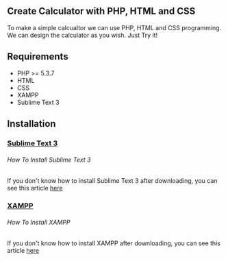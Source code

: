 ## Create Calculator with PHP, HTML and CSS

To make a simple calcualtor we can use PHP, HTML and CSS programming.
We can design the calculator as you wish. Just Try it!

## Requirements
- PHP >= 5.3.7
- HTML 
- CSS
- XAMPP
- Sublime Text 3

## Installation
  ### [Sublime Text 3](http://www.sublimetext.com/3)
  ###### How To Install Sublime Text 3
  If you don't know how to install Sublime Text 3 after downloading, you can see this article [here](https://www.geeksforgeeks.org/how-to-install-sublime-text-3-in-windows/)
  ### [XAMPP](https://www.apachefriends.org/download.html)
  ###### How To Install XAMPP
  If you don't know how to install XAMPP after downloading, you can see this article [here](https://www.geeksforgeeks.org/how-to-install-xampp-on-windows/)

